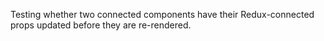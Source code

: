 Testing whether two connected components have their Redux-connected props updated before they
are re-rendered.
